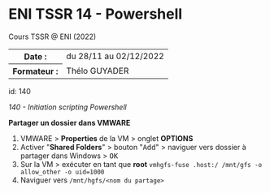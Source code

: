# ENI TSSR 14 - Powershell
Cours TSSR @ ENI (2022)

<table>
	<tr>
		<th>Date :</th>
		<td>du 28/11 au 02/12/2022</td>
	</tr>
	<tr>
		<th>Formateur :</th>
		<td>Thélo GUYADER</td>
	</tr>
</table>

id: 140

*140 - Initiation scripting Powershell*


**Partager un dossier dans VMWARE**

1. VMWARE > **Properties** de la VM > onglet **OPTIONS**
2. Activer "**Shared Folders**" > bouton "<kbd>Add</kbd>" > naviguer vers dossier à partager dans Windows > <kbd>OK</kbd>
3. Sur la VM > exécuter en tant que **root** `vmhgfs-fuse .host:/ /mnt/gfs -o allow_other -o uid=1000` 
4. Naviguer vers `/mnt/hgfs/<nom du partage>`


